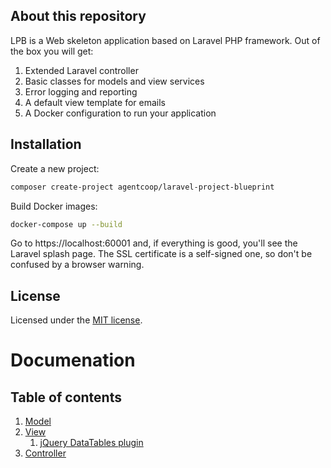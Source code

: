 ## About this repository
LPB is a Web skeleton application based on Laravel PHP framework. Out of the box you will get:
1. Extended Laravel controller
2. Basic classes for models and view services
3. Error logging and reporting
4. A default view template for emails
5. A Docker configuration to run your application

## Installation
Create a new project:
```bash
composer create-project agentcoop/laravel-project-blueprint
```
Build Docker images:
```bash
docker-compose up --build
```
Go to https://localhost:60001 and, if everything is good, you'll see the Laravel splash page. The SSL certificate is a
self-signed one, so don't be confused by a browser warning.

## License
Licensed under the [MIT license](https://opensource.org/licenses/MIT).

# Documenation

## Table of contents
1. [Model](docs/model.md)
2. [View](docs/view.md)
    1. [jQuery DataTables plugin](docs/jquery-datatables.md)
3. [Controller](docs/controller.md)
